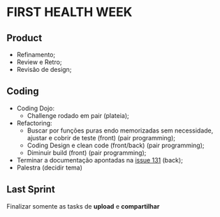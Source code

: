 # FIRST HEALTH WEEK

## Product
- Refinamento;
- Review e Retro;
- Revisão de design;

## Coding
- Coding Dojo:
    - Challenge rodado em pair (plateia);
- Refactoring: 
    - Buscar por funções puras endo memorizadas sem necessidade, ajustar e cobrir de teste (front) (pair programming);
    - Coding Design e clean code (front/back) (pair programming);
    - Diminuir build (front) (pair programming);
- Terminar a documentação apontadas na [issue 131](https://github.com/tradersclub/TCStationAPI/issues/131) (back);
- Palestra (decidir tema)

## Last Sprint
Finalizar somente as tasks de **upload** e **compartilhar**
